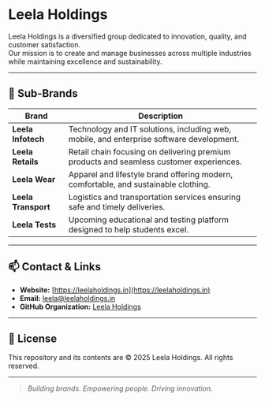 # Leela Holdings

Leela Holdings is a diversified group dedicated to innovation, quality, and customer satisfaction.  
Our mission is to create and manage businesses across multiple industries while maintaining excellence and sustainability.

---

## 🌟 Sub-Brands

| Brand | Description |
|-------|-------------|
| **Leela Infotech** | Technology and IT solutions, including web, mobile, and enterprise software development. |
| **Leela Retails** | Retail chain focusing on delivering premium products and seamless customer experiences. |
| **Leela Wear** | Apparel and lifestyle brand offering modern, comfortable, and sustainable clothing. |
| **Leela Transport** | Logistics and transportation services ensuring safe and timely deliveries. |
| **Leela Tests** | Upcoming educational and testing platform designed to help students excel. |

---

## 📫 Contact & Links

- **Website:** [https://leelaholdings.in](https://leelaholdings.in)
- **Email:** leela@leelaholdings.in
- **GitHub Organization:** [Leela Holdings](https://github.com/Leela-Infotech/Leela-Holdings)  

---

## 📝 License
This repository and its contents are © 2025 Leela Holdings. All rights reserved.

---

> *Building brands. Empowering people. Driving innovation.*

